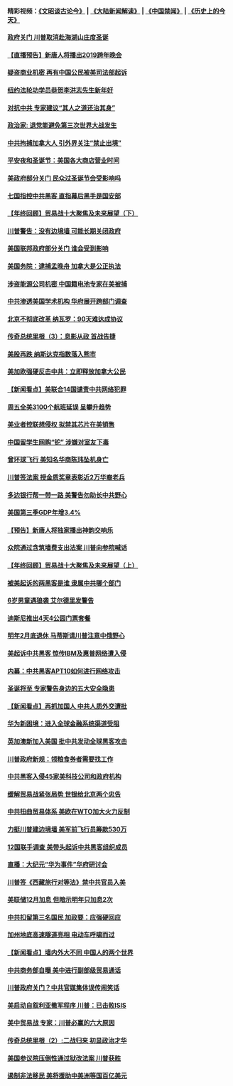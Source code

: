 #### 精彩视频：[《文昭谈古论今》](https://github.com/gfw-breaker/wenzhao/blob/master/README.md?t=12230631) | [《大陆新闻解读》](https://github.com/gfw-breaker/ntdtv-comedy/blob/master/README.md?t=12230631) | [《中国禁闻》](https://github.com/gfw-breaker/ntdtv-news/blob/master/README.md?t=12230631) | [《历史上的今天》](https://github.com/gfw-breaker/today-in-history/blob/master/README.md?t=12230631) 

#### [政府关门 川普取消赴海湖山庄度圣诞](../pages/nsc412/n10927613.md?t=12230631) 

#### [【直播预告】新唐人将播出2019跨年晚会](../pages/nsc412/n10921399.md?t=12230631) 

#### [疑盗商业机密 再有中国公民被美司法部起诉](../pages/nsc412/n10927459.md?t=12230631) 

#### [纽约法轮功学员恭贺李洪志先生新年好](../pages/nsc412/n10927429.md?t=12230631) 

#### [对抗中共 专家建议“其人之道还治其身”](../pages/nsc412/n10927398.md?t=12230631) 

#### [政治家: 退党能避免第三次世界大战发生](../pages/nsc412/n10923226.md?t=12230631) 

#### [中共拘捕加拿大人 引外界关注“禁止出境”](../pages/nsc412/n10927145.md?t=12230631) 

#### [平安夜和圣诞节：美国各大商店营业时间](../pages/nsc412/n10927134.md?t=12230631) 

#### [美政府部分关门 民众过圣诞节会受影响吗](../pages/nsc412/n10927049.md?t=12230631) 

#### [七国指控中共黑客 直指幕后黑手是国安部](../pages/nsc412/n10927012.md?t=12230631) 

#### [【年终回顾】贸易战十大聚焦及未来展望（下）](../pages/nsc412/n10918534.md?t=12230631) 

#### [川普警告：没有边境墙 可能长期关闭政府](../pages/nsc412/n10926277.md?t=12230631) 

#### [美国联邦政府部分关门 谁会受到影响](../pages/nsc412/n10925776.md?t=12230631) 

#### [美国务院：逮捕孟晚舟 加拿大是公正执法](../pages/nsc412/n10926118.md?t=12230631) 

#### [涉盗能源公司机密 中国籍电池专家在美被捕](../pages/nsc412/n10925941.md?t=12230631) 

#### [中共渗透美国学术机构 华府展开跨部门调查](../pages/nsc412/n10925859.md?t=12230631) 

#### [北京不彻底改革 纳瓦罗：90天难达成协议](../pages/nsc412/n10925767.md?t=12230631) 

#### [传奇总统里根（3）：息影从政 首战告捷](../pages/nsc412/n10925669.md?t=12230631) 

#### [美股再跌 纳斯达克指数落入熊市](../pages/nsc412/n10925769.md?t=12230631) 

#### [美加欧强硬反击中共：立即释放加拿大公民](../pages/nsc412/n10925745.md?t=12230631) 

#### [【新闻看点】美联合14国谴责中共网络犯罪](../pages/nsc412/n10925163.md?t=12230631) 

#### [周五全美3100个航班延误 呈攀升趋势](../pages/nsc412/n10925657.md?t=12230631) 

#### [美业者控联想侵权 拟禁其芯片在美销售](../pages/nsc412/n10925688.md?t=12230631) 

#### [中国留学生网购“铊” 涉嫌对室友下毒](../pages/nsc412/n10925514.md?t=12230631) 

#### [曾环球飞行 美知名华商陈玮坠机身亡](../pages/nsc412/n10925460.md?t=12230631) 

#### [川普签法案 授金质奖章表彰近2万华裔老兵](../pages/nsc412/n10924942.md?t=12230631) 

#### [多边银行帮一带一路 美警告勿助长中共野心](../pages/nsc412/n10925309.md?t=12230631) 

#### [美国第三季GDP年增3.4%](../pages/nsc412/n10925088.md?t=12230631) 

#### [【预告】新唐人将独家播出神韵交响乐](../pages/nsc412/n10912037.md?t=12230631) 

#### [众院通过含筑墙费支出法案 川普向参院喊话](../pages/nsc412/n10925061.md?t=12230631) 

#### [【年终回顾】贸易战十大聚焦及未来展望（上）](../pages/nsc412/n10918329.md?t=12230631) 

#### [被美起诉的两黑客是谁 隶属中共哪个部门](../pages/nsc412/n10923895.md?t=12230631) 

#### [6岁男童遇狼袭 艾尔德里发警告](../pages/nsc412/n10923890.md?t=12230631) 

#### [迪斯尼推出4天4公园门票套餐](../pages/nsc412/n10923825.md?t=12230631) 

#### [明年2月底退休 马蒂斯请川普注意中俄野心](../pages/nsc412/n10923696.md?t=12230631) 

#### [美起诉中共黑客 惊传IBM及惠普网络遭入侵](../pages/nsc412/n10923571.md?t=12230631) 

#### [内幕：中共黑客APT10如何进行网络攻击](../pages/nsc412/n10923423.md?t=12230631) 

#### [圣诞将至 专家警告身边的五大安全隐患](../pages/nsc412/n10923394.md?t=12230631) 

#### [【新闻看点】再抓加国人 中共人质外交遭批](../pages/nsc412/n10922846.md?t=12230631) 

#### [华为新困境：进入全球金融系统渠道受阻](../pages/nsc412/n10923369.md?t=12230631) 

#### [英加澳新加入美国 批中共发动全球黑客攻击](../pages/nsc412/n10923357.md?t=12230631) 

#### [川普政府新规：领粮食券者需要找工作](../pages/nsc412/n10923162.md?t=12230631) 

#### [中共黑客入侵45家美科技公司和政府机构](../pages/nsc412/n10923136.md?t=12230631) 

#### [缓解贸易战紧张局势 世银给北京两个忠告](../pages/nsc412/n10923048.md?t=12230631) 

#### [中共扭曲贸易体系 美欧在WTO加大火力反制](../pages/nsc412/n10922906.md?t=12230631) 

#### [力挺川普建边境墙 美军前飞行员筹款530万](../pages/nsc412/n10922736.md?t=12230631) 

#### [12国联手调查 美带头起诉中共黑客组织成员](../pages/nsc412/n10922820.md?t=12230631) 

#### [直播：大纪元“华为事件”华府研讨会](../pages/nsc412/n10921256.md?t=12230631) 

#### [川普签《西藏旅行对等法》禁中共官员入美](../pages/nsc412/n10921242.md?t=12230631) 

#### [美联储12月加息 但暗示明年只加息2次](../pages/nsc412/n10920893.md?t=12230631) 

#### [中共扣留第三名国民 加政要：应强硬回应](../pages/nsc412/n10920887.md?t=12230631) 

#### [加州地底高速隧道亮相 电动车呼啸而过](../pages/nsc412/n10920767.md?t=12230631) 

#### [【新闻看点】墙内外大不同 中国人的两个世界](../pages/nsc412/n10920712.md?t=12230631) 

#### [中共商务部自曝 美中进行副部级贸易通话](../pages/nsc412/n10920635.md?t=12230631) 

#### [川普政府关门？中共官媒集体误传闹笑话](../pages/nsc412/n10920340.md?t=12230631) 

#### [美启动自叙利亚撤军程序 川普：已击败ISIS](../pages/nsc412/n10920579.md?t=12230631) 

#### [美中贸易战 专家：川普必赢的六大原因](../pages/nsc412/n10920421.md?t=12230631) 

#### [传奇总统里根（2）:二战归来 初显政治才华](../pages/nsc412/n10919484.md?t=12230631) 

#### [美国参议院压倒性通过狱改法案 川普获胜](../pages/nsc412/n10919122.md?t=12230631) 

#### [遏制非法移民 美将援助中美洲等国百亿美元](../pages/nsc412/n10919532.md?t=12230631) 

